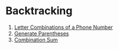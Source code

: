 # Backtracking

1. [Letter Combinations of a Phone Number](problems/letter-combinations-of-a-phone-number.md)
2. [Generate Parentheses](problems/generate-parentheses.md)
3. [Combination Sum](problems/combination-sum.md)